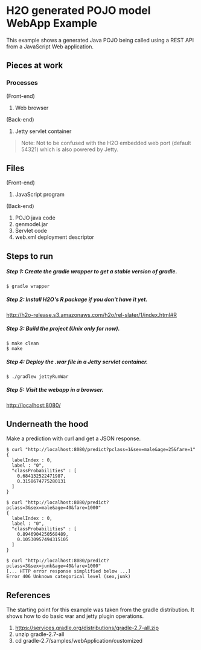 # H2O generated POJO model WebApp Example

This example shows a generated Java POJO being called using a REST API from a JavaScript Web application.

## Pieces at work

### Processes

(Front-end)   

1.  Web browser

(Back-end)   

1.  Jetty servlet container

> Note:  Not to be confused with the H2O embedded web port (default 54321) which is also powered by Jetty.

## Files

(Front-end)   

1.  JavaScript program

(Back-end)   

1.  POJO java code
1.  genmodel.jar
1.  Servlet code
1.  web.xml deployment descriptor


## Steps to run

##### Step 1: Create the gradle wrapper to get a stable version of gradle.

```
$ gradle wrapper
```

##### Step 2: Install H2O's R package if you don't have it yet.

<http://h2o-release.s3.amazonaws.com/h2o/rel-slater/1/index.html#R>

##### Step 3: Build the project (Unix only for now).

```
$ make clean
$ make
```

##### Step 4: Deploy the .war file in a Jetty servlet container.

```
$ ./gradlew jettyRunWar
```

##### Step 5: Visit the webapp in a browser.

<http://localhost:8080/>


## Underneath the hood

Make a prediction with curl and get a JSON response.

```
$ curl "http://localhost:8080/predict?pclass=1&sex=male&age=25&fare=1"
{
  labelIndex : 0,
  label : "0",
  "classProbabilities" : [
    0.684132522471987,
    0.3158674775280131
  ]
}
```

```
$ curl "http://localhost:8080/predict?pclass=3&sex=male&age=40&fare=1000"
{
  labelIndex : 0,
  label : "0",
  "classProbabilities" : [
    0.8946904250568489,
    0.10530957494315105
  ]
}
```

```
$ curl "http://localhost:8080/predict?pclass=3&sex=junk&age=40&fare=1000"
[... HTTP error response simplified below ...]
Error 406 Unknown categorical level (sex,junk)
```

## References

The starting point for this example was taken from the gradle distribution.  It shows how to do basic war and jetty plugin operations.

1. <https://services.gradle.org/distributions/gradle-2.7-all.zip>
2. unzip gradle-2.7-all
3. cd gradle-2.7/samples/webApplication/customized

